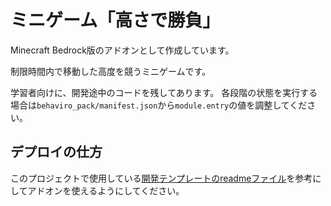 # ミニゲーム「高さで勝負」

Minecraft Bedrock版のアドオンとして作成しています。

制限時間内で移動した高度を競うミニゲームです。

学習者向けに、開発途中のコードを残してあります。
各段階の状態を実行する場合は`behaviro_pack/manifest.json`から`module.entry`の値を調整してください。

## デプロイの仕方

このプロジェクトで使用している[開発テンプレートのreadmeファイル](https://github.com/akihamitsuki/addon-development-template)を参考にしてアドオンを使えるようにしてください。
